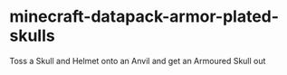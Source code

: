 # minecraft-datapack-armor-plated-skulls

Toss a Skull and Helmet onto an Anvil and get an Armoured Skull out
